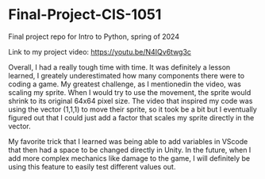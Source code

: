 # Final-Project-CIS-1051
Final project repo for Intro to Python, spring of 2024 


Link to my project video:
https://youtu.be/N4IQv6twg3c  

Overall, I had a really tough time with time. It was definitely a lesson learned, I greately underestimated how many components there were to coding a game. My greatest challenge, as I mentionedin the video, was scaling my sprite. When I would try to use the movement, the sprite would shrink to its original 64x64 pixel size. The video that inspired my code was using the vector (1,1,1) to move their sprite, so it took be a bit but I eventually figured out that I could just add a factor that scales my sprite directly in the vector. 

My favorite trick that I learned was being able to add variables in VScode that then had a space to be changed directly in Unity. In the future, when I add more complex mechanics like damage to the game, I will definitely be using this feature to  easily test different values out. 

